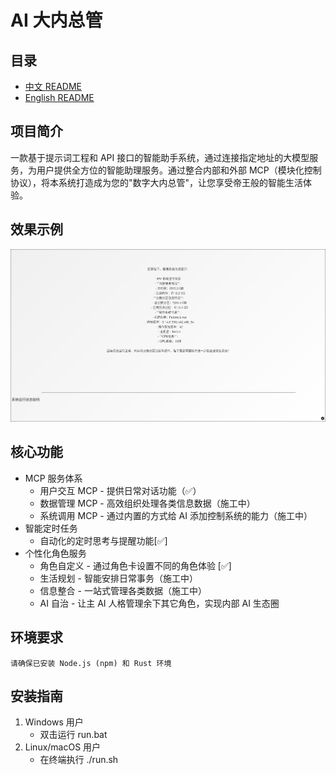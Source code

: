 # AI 大内总管
## 目录
- [中文 README](README.md)
- [English README](README-EN.md)

## 项目简介
一款基于提示词工程和 API 接口的智能助手系统，通过连接指定地址的大模型服务，为用户提供全方位的智能助理服务。通过整合内部和外部 MCP（模块化控制协议），将本系统打造成为您的"数字大内总管"，让您享受帝王般的智能生活体验。

## 效果示例
![示例](./doc/image/example.png)

## 核心功能

- MCP 服务体系
    - 用户交互 MCP - 提供日常对话功能（✅）
    - 数据管理 MCP - 高效组织处理各类信息数据（施工中）
    - 系统调用 MCP - 通过内置的方式给 AI 添加控制系统的能力（施工中）
- 智能定时任务
    - 自动化的定时思考与提醒功能[✅]
- 个性化角色服务
    - 角色自定义 - 通过角色卡设置不同的角色体验 [✅]
    - 生活规划 - 智能安排日常事务（施工中）
    - 信息整合 - 一站式管理各类数据（施工中）
    - AI 自治 - 让主 AI 人格管理余下其它角色，实现内部 AI 生态圈

## 环境要求
    请确保已安装 Node.js (npm) 和 Rust 环境

## 安装指南
1. Windows 用户
    - 双击运行 run.bat
2. Linux/macOS 用户
    - 在终端执行 ./run.sh
